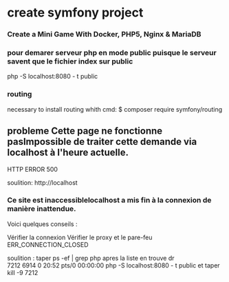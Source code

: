 # create symfony project #

### Create a Mini Game With Docker, PHP5, Nginx & MariaDB ###

### pour demarer serveur php en mode public puisque le serveur savent que le fichier index sur public 
php -S localhost:8080 - t public 

### routing
 necessary to install routing  whith cmd:
    $ composer require symfony/routing

## probleme Cette page ne fonctionne pasImpossible de traiter cette demande via localhost à l'heure actuelle.
HTTP ERROR 500

soulition: http://localhost

### Ce site est inaccessiblelocalhost a mis fin à la connexion de manière inattendue.
Voici quelques conseils :

Vérifier la connexion
Vérifier le proxy et le pare-feu
ERR_CONNECTION_CLOSED

soulition :  taper ps -ef | grep php
  apres la liste en trouve dr       
   7212    6914  0 20:52 pts/0    00:00:00 php -S localhost:8080 - t public
et taper kill -9 7212
